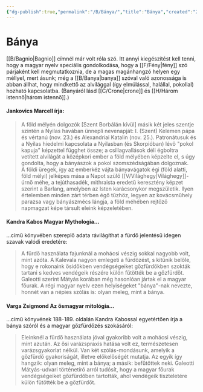```yaml
---
{"dg-publish":true,"permalink":"/B/Bánya/","title":"Bánya","created":"2023-11-09T07:19","updated":"2024-11-28T03:43"}
---
```



# Bánya

[[B/Bagnio\|Bagnio]] címnél már volt róla szó. 
Itt annyi kiegészítést kell tenni, hogy a magyar nyelv speciális gondolkodása, hogy a [[F/Fény\|fény]] szó párjaként kell megmutatkoznia, de a magas magánhangzó helyen egy méllyel, mert ásunk; még a [[B/Banya\|banya]] szóval való azonossága is abban állhat, hogy mindkettő az alvilággal (így elmúlással, halállal, pokollal) hozható kapcsolatba. (Banyáról lásd [[C/Crone\|crone]] és [[H/Három istennő\|három istennő]].)  

#### Jankovics Marcell írja:  

> A föld mélyén dolgozók \[Szent Borbálán kívül\] másik két jeles szentje szintén a Nyilas havában ünnepli nevenapját: I. (Szent) Kelemen pápa és vértanú (nov. 23.) és Alexandriai Katalin (nov. 25.). Patronátusuk és a Nyilas hiedelmi kapcsolata a Nyilasban (és Skorpióban) lévő "pokol kapuja" képzettel függhet össze; a csillagvallások déli égboltra vetített alvilágát a középkori ember a föld mélyében képzelte el, s úgy gondolta, hogy a bányászok a pokol szomszédságában dolgoznak.  
> A földi üregek, így az emberkéz vájta bányavágatok égi (föld alatti, föld mélyi) jelképes mása a Napot szülő [[V/Világhegy\|Világhegy]]-úrnő méhe, a tejúthasadék, mithraista eredetű keresztény képzet szerint a Barlang, amelyben az Isten karácsonykor megszületik. Ilyen értelemben minden zárt térben égő tűzhöz, legyen az kovácsműhely parazsa vagy bányászmécs lángja, a föld méhében rejtőző napmagzat képe társult eleink képzeletében.  

#### Kandra Kabos Magyar Mythologia...

...című könyvében szereplő adata rávilágíthat a fürdő jelentésű idegen szavak valódi eredetére:  
> A fürdő használata fajunknál a mohácsi vészig sokkal nagyobb volt, mint azóta. A Kalevala nagyon emlegeti a fürdözést, s kitűnik belőle, hogy e rokonaink ősidőkben vendégségeiket gőzfürdőkben szokták tartani s kedves vendégeik részére külön fűtötték be a gőzfürdőt. Galeotti szerint Mátyás korában még hasonlóan jártak el a magyar főurak. A régi magyar nyelv ezen helyiségeket "bánya"-nak nevezte, honnét van a népies szólás is: olyan meleg, mint a bánya.  

#### Varga Zsigmond Az ősmagyar mitológia...

...című könyvének 188-189. oldalán Kandra Kabossal egyetértően írja a bánya szóról és a magyar gőzfürdőzés szokásáról:  
> Eleinknél a fürdő használata jóval gyakoribb volt a mohácsi vészig, mint azután. Az ősi varázspraxis hatása volt ez, természetesen varázsgyakorlat nélkül. Van két szólás-mondásunk, amelyik a gőzfürdő gyakoriságát, illetve előkelőségét mutatja. Az egyik így hangzik: olyan meleg, mint a bánya; a másik: befűtöttek neki. Galeotti Mátyás-udvari történetíró arról tudósít, hogy a magyar főurak vendégségeiket gőzfürdőben tartották, ahol vendégeik tiszteletére külön fütötték be a gőzfürdőt.  